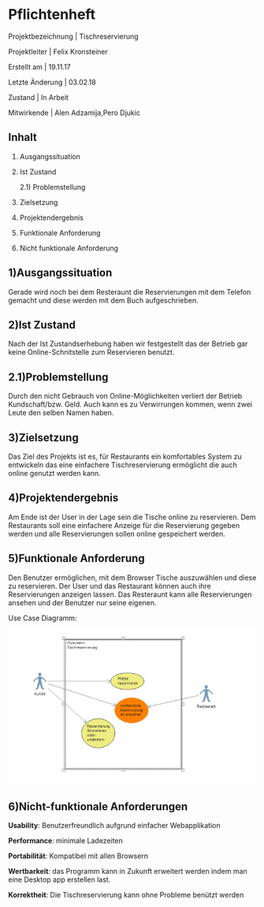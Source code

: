 Pflichtenheft
=============

Projektbezeichnung     |     Tischreservierung

Projektleiter          |     Felix Kronsteiner

Erstellt am            |     19.11.17         

Letzte Änderung        |     03.02.18         

Zustand                |     In Arbeit        

Mitwirkende            |     Alen Adzamija,Pero Djukic      


Inhalt
------
1) Ausgangssituation
  
2) Ist Zustand
    
    2.1) Problemstellung

3) Zielsetzung

4) Projektendergebnis

5) Funktionale Anforderung

6) Nicht funktionale Anforderung


1)Ausgangssituation
--------------------------
  Gerade wird noch bei dem Resteraunt die Reservierungen mit dem Telefon gemacht und diese werden mit dem Buch aufgeschrieben. 

2)Ist Zustand
--------------------------
 Nach der Ist Zustandserhebung haben wir festgestellt das der Betrieb gar keine Online-Schnitstelle zum Reservieren benutzt.
 
2.1)Problemstellung
--------------------------
 Durch den nicht Gebrauch von Online-Möglichkeiten verliert der Betrieb Kundschaft/bzw. Geld. Auch kann es zu Verwirrungen kommen, wenn zwei Leute den selben Namen haben.
 
3)Zielsetzung
--------------------------
Das Ziel des Projekts ist es, für Restaurants ein komfortables System zu entwickeln das eine einfachere Tischreservierung ermöglicht die auch online genutzt werden kann.

4)Projektendergebnis
--------------------------
Am Ende ist der User in der Lage sein die Tische online zu reservieren. Dem Restaurants soll eine einfachere Anzeige für die Reservierung gegeben werden und alle Reservierungen sollen online gespeichert werden.

5)Funktionale Anforderung
--------------------------
Den Benutzer ermöglichen, mit dem Browser Tische auszuwählen und diese zu reservieren. Der User und das Restaurant können auch ihre Reservierungen anzeigen lassen. Das Resteraunt kann alle Reservierungen ansehen und der Benutzer nur seine eigenen.

Use Case Diagramm:

![alt text](https://raw.githubusercontent.com/Velajuel121/Tischreservierung/Felix/TischreservierungUseCase/UseCase.PNG)

6)Nicht-funktionale Anforderungen
--------------------------
**Usability**: Benutzerfreundlich aufgrund einfacher Webapplikation

**Performance**: minimale Ladezeiten

**Portabilität**: Kompatibel mit allen Browsern

**Wertbarkeit**: das Programm kann in Zukunft erweitert werden indem man eine Desktop app erstellen last.

**Korrektheit**: Die Tischreservierung kann ohne Probleme benützt werden
